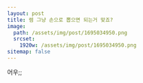 ```yaml
---
layout: post
title: 렘 그냥 손으로 뽑으면 되는거 맞죠?
image: 
  path: /assets/img/post/1695034950.png
  srcset:
    1920w: /assets/img/post/1695034950.png
sitemap: false
---
```


어우;;

